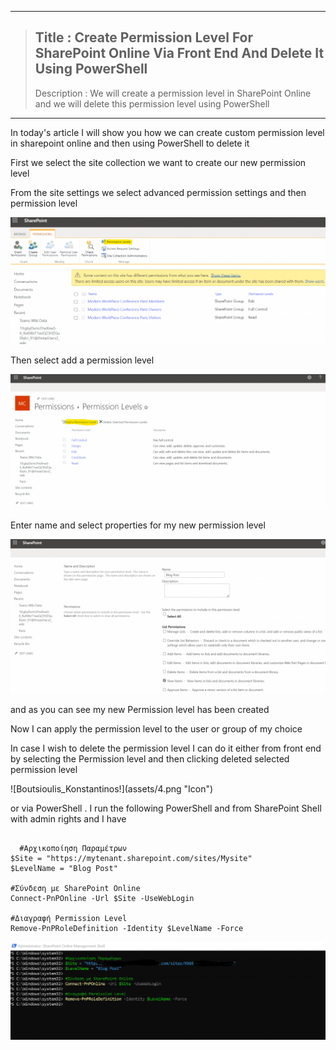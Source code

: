 ----
>  ## Title :  Create Permission Level For SharePoint Online Via Front End And Delete It Using PowerShell 
>  
>  Description :  We will create a permission level in SharePoint Online and we will delete this permission level using PowerShell 
----

<p>In today's article I will show you how we can create custom permission level in sharepoint online and then using PowerShell to delete it</p>

<p>First we select the site collection we want to create our new permission level</p>

<p>From the site settings we select advanced permission settings and then permission level</p>

![Boutsioulis_Konstantinos!](assets/1.png "Icon")

<p>Then select add a permission level</p>

![Boutsioulis_Konstantinos!](assets/2.png "Icon")

<p>Enter name and select properties for my new permission level</p>


![Boutsioulis_Konstantinos!](assets/3.png "Icon")


<p>and as you can see my new Permission level has been created</p>

<p>Now I can apply the permission level to the user or group of my choice</p>

<p>In case I wish to delete the permission level I can do it either from front end by selecting the Permission level and then clicking deleted selected permission level</p>
![Boutsioulis_Konstantinos!](assets/4.png "Icon")


<p>or via PowerShell . I run the following PowerShell and from SharePoint Shell with admin rights and I have</p>


```

  #Αρχικοποίηση Παραμέτρων
$Site = "https://mytenant.sharepoint.com/sites/Mysite"
$LevelName = "Blog Post"

#Σύνδεση με SharePoint Online
Connect-PnPOnline -Url $Site -UseWebLogin
 
#Διαγραφή Permission Level 
Remove-PnPRoleDefinition -Identity $LevelName -Force

```


![Boutsioulis_Konstantinos!](assets/5.png "Icon")

<p></p>



